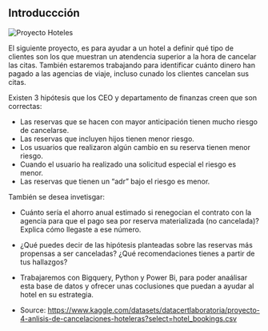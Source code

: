 ## Introduccción
![Proyecto Hoteles](https://github.com/SayouxCGema/Data-portfolio/assets/120729263/716408a5-a7a6-4cc2-b02d-1b65c9210dd1)




El siguiente proyecto, es para ayudar a un hotel a definir qué tipo de clientes son los que muestran un atendencia superior a la hora de cancelar las citas.
También estaremos trabajando para identificar cuánto dinero han pagado a las agencias de viaje, incluso cunado los clientes cancelan sus citas.

Existen 3 hipótesis que los CEO y departamento de finanzas creen que son correctas:

- Las reservas que se hacen con mayor anticipación tienen mucho riesgo de cancelarse.
- Las reservas que incluyen hijos tienen menor riesgo.
- Los usuarios que realizaron algún cambio en su reserva tienen menor riesgo.
- Cuando el usuario ha realizado una solicitud especial el riesgo es menor.
- Las reservas que tienen un “adr” bajo el riesgo es menor.

También se desea invetisgar:
- Cuánto sería el ahorro anual estimado si renegocian el contrato con la agencia para que el pago sea por reserva materializada (no cancelada)? Explica cómo llegaste a ese número.
- ¿Qué puedes decir de las hipótesis planteadas sobre las reservas más propensas a ser canceladas? ¿Qué recomendaciones tienes a partir de tus hallazgos?

- Trabajaremos con Bigquery, Python y Power Bi, para poder anaálisar esta base de datos y ofrecer unas coclusiones que puedan a ayudar al hotel en su estrategia.

- Source: https://www.kaggle.com/datasets/datacertlaboratoria/proyecto-4-anlisis-de-cancelaciones-hoteleras?select=hotel_bookings.csv
